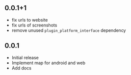 ## 0.0.1+1

- fix urls to website
- fix urls of screenshots
- remove unused `plugin_platform_interface` dependency

## 0.0.1

- Initial release
- Implement map for android and web
- Add docs
